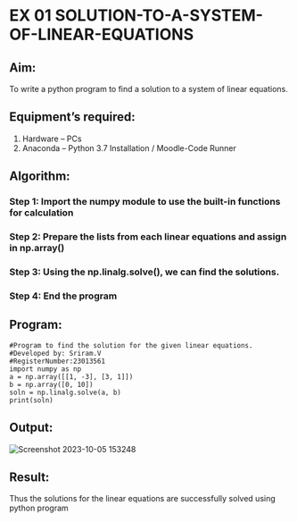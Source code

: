 # EX 01 SOLUTION-TO-A-SYSTEM-OF-LINEAR-EQUATIONS
## Aim:
To write a python program to find a solution to a system of linear equations.
## Equipment’s required:
1. 	Hardware – PCs
2. 	Anaconda – Python 3.7 Installation / Moodle-Code Runner
## Algorithm:
### Step 1: Import the numpy module to use the built-in functions for calculation
### Step 2: Prepare the lists from each linear equations and assign in np.array()
### Step 3: Using the np.linalg.solve(), we can find the solutions.
### Step 4: End the program
## Program:
```
#Program to find the solution for the given linear equations.
#Developed by: Sriram.V
#RegisterNumber:23013561
import numpy as np
a = np.array([[1, -3], [3, 1]])
b = np.array([0, 10])
soln = np.linalg.solve(a, b)
print(soln)
```
## Output:
![Screenshot 2023-10-05 153248](https://github.com/Darkwebnew/-SOLUTION-TO-A-SYSTEM-OF-LINEAR-EQUATIONS/assets/143114486/39904478-ca23-4ada-a9c9-17a585574e80)
## Result: 
Thus the solutions for the linear equations are successfully solved using python program

